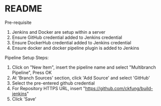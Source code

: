 # README

Pre-requisite
1. Jenkins and Docker are setup within a server
2. Ensure GitHub credential added to Jenkins credential
2. Ensure DockerHub credential added to Jenkins credential
3. Ensure docker and docker pipeline plugin is added to Jenkins

Pipeline Setup Steps:
1. Click on "New Item", insert the pipeline name and select "Multibranch Pipeline", Press OK
2. At 'Branch Sources' section, click 'Add Source' and select 'GitHub'
3. Select the pre-entered github credential
4. For Repository HTTPS URL, insert "https://github.com/ckfung/build-jenkins"
5. Click 'Save'
